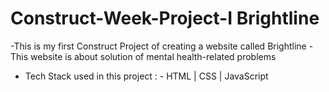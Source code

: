 # Construct-Week-Project-I  Brightline
 -This is my first Construct Project of creating a website called Brightline
 -This website is about solution of mental health-related problems
 - Tech Stack used in this project : - HTML | CSS | JavaScript

